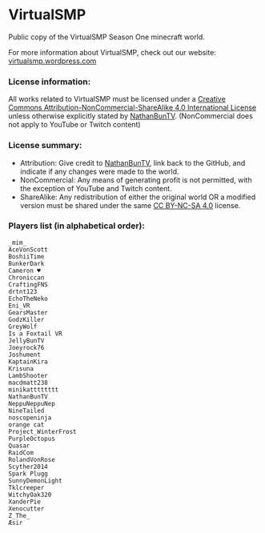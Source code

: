 # VirtualSMP

Public copy of the VirtualSMP Season One minecraft world.

For more information about VirtualSMP, check out our website: [virtualsmp.wordpress.com](https://virtualsmp.wordpress.com)

### License information:
All works related to VirtualSMP must be licensed under a [Creative Commons Attribution-NonCommercial-ShareAlike 4.0 International License](https://creativecommons.org/licenses/by-nc-sa/4.0/) unless otherwise explicitly stated by [NathanBunTV](https://twitter.com/NathanBunTV).
(NonCommercial does not apply to YouTube or Twitch content)

### License summary:
- Attribution: Give credit to [NathanBunTV](https://twitter.com/NathanBunTV), link back to the GitHub, and indicate if any changes were made to the world.
- NonCommercial: Any means of generating profit is not permitted, with the exception of YouTube and Twitch content.
- ShareAlike: Any redistribution of either the original world OR a modified version must be shared under the same [CC BY-NC-SA 4.0](https://creativecommons.org/licenses/by-nc-sa/4.0/) license.

### Players list (in alphabetical order):
```
_mim_
AceVonScott
BoshiiTime
BunkerDark
Cameron ♥
Chroniccan
CraftingFNS
drtnt123
EchoTheNeko
Eni_VR
GearsMaster
GodzKiller
GreyWolf
Is a Foxtail VR
JellyBunTV
Joeyrock76
Joshument
KaptainKira
Krisuna
LambShooter
macdmatt238
minikatttttttt
NathanBunTV
NeppuNeppuNep
NineTailed
noscopeninja
orange cat
Project_WinterFrost
PurpleOctopus
Quasar
RaidCom
RolandVonRose
Scyther2014
Spark Plugg
SunnyDemonLight
Tklcreeper
WitchyOak320
XanderPie
Xenocutter
Z_The_
Æsir
